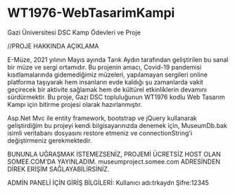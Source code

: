 # WT1976-WebTasarimKampi
 Gazi Üniversitesi DSC Kamp Ödevleri ve Proje
 
//PROJE HAKKINDA AÇIKLAMA

E-Müze, 2021 yılının Mayıs ayında Tarık Aydın tarafından geliştirilen bu sanal bir müze ve sergi ortamıdır. 
Bu projenin amacı, Covid-19 pandemisi kısıtlamalarında gidemediğimiz müzeleri, yapılamayan sergileri online platforma taşıyarak
hem insanların evde kaldığı şu zamanlarda vakit geçirecek bir aktivite sağlamak hem de kültürel etkinliklerin devamını sürdürmektir. 
Bu proje, Gazi DSC topluluğunun WT1976 kodlu Web Tasarım Kampı için bitirme projesi olarak hazırlanmıştır.

Asp.Net Mvc ile entity framework, bootstrap ve jQuery kullanarak geliştirdiğim bu projeyi kendi bilgisayarınızda denemek için,
MuseumDb.bak isimli veritabanı dosyasını restore etmeniz ve connectionString'i değiştirmeniz gerekmektedir.

BUNUNLA UĞRAŞMAK İSTEMEZSENİZ, PROJEMİ ÜCRETSİZ HOST OLAN SOMEE.COM'DA YAYINLADIM. 
museumproject.somee.com ADRESİNDEN DİREK ERİŞİM SAĞLAYABİLİRSİNİZ.

ADMİN PANELİ İÇİN GİRİŞ BİLGİLERİ:
Kullanıcı adı:trkaydn  Şifre:12345 
